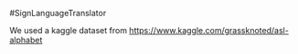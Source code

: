 #SignLanguageTranslator

We used a kaggle dataset from https://www.kaggle.com/grassknoted/asl-alphabet




